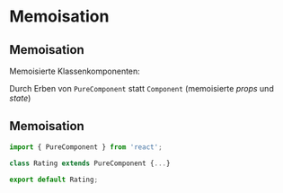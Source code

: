 # Memoisation

## Memoisation

Memoisierte Klassenkomponenten:

Durch Erben von `PureComponent` statt `Component` (memoisierte _props_ und _state_)

## Memoisation

```js
import { PureComponent } from 'react';

class Rating extends PureComponent {...}

export default Rating;
```
